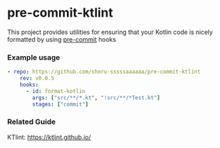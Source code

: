 # pre-commit-ktlint

This project provides utilities for ensuring that your Kotlin code is nicely formatted by using [pre-commit](https://pre-commit.com/) hooks

### Example usage

```yaml
- repo: https://github.com/shoru-sssssaaaaaa/pre-commit-ktlint
    rev: v0.0.5
    hooks:
      - id: format-kotlin
        args: ["src/**/*.kt", "!src/**/*Test.kt"]
        stages: ["commit"]
```

### Related Guide

KTlint: https://ktlint.github.io/
